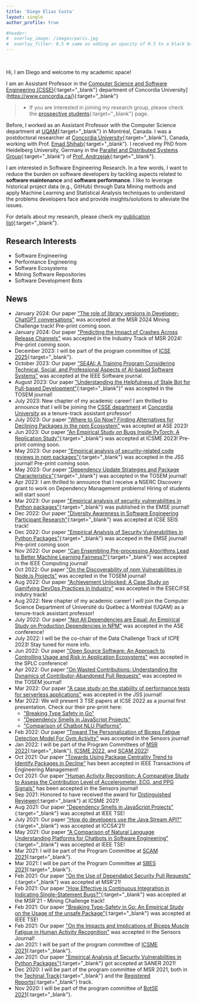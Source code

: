 ```yaml
---
title: 'Diego Elias Costa'
layout: single
author_profile: true

#header:
#  overlay_image: /images/paris.jpg
#  overlay_filter: 0.5 # same as adding an opacity of 0.5 to a black background
---
```


<br>

Hi, I am Diego and welcome to my academic space!

I am an Assistant Professor in the [Computer Science and Software Engineering (CSSE)](https://www.concordia.ca/ginacody/computer-science-software-eng.html){:target="_blank"} department of Concordia University](https://www.concordia.ca/){:target="_blank"}


> - If you are interested in joining my research group, please check the [prospective students](/prospective-students/){:target="_blank"} page.

<!-- I am also part of the [LATECE](http://latece.uqam.ca/) research group.  -->
Before, I worked as an Assistant Professor with the Computer Science department at [UQAM](www.uqam.ca){:target="_blank"} in Montréal, Canada. 
I was a postdoctoral researcher at [Concordia University](https://www.concordia.ca/){:target="_blank"}, Canada, working with Prof. [Emad Shihab](http://das.encs.concordia.ca/members/emad-shihab/){:target="_blank"}. I received my PhD from Heidelberg University, Germany in the [Parallel and Distributed Systems Group](https://pvs.ifi.uni-heidelberg.de/home/){:target="_blank"} of [Prof. Andrzejak](https://pvs.ifi.uni-heidelberg.de/team/aa/){:target="_blank"}. 


I am interested in Software Engineering Research. In a few words, I want to reduce the burden on software developers by tackling aspects related to **software maintenance** and **software performance**. 
I like to leverage historical project data (e.g., GitHub) through Data Mining methods and apply Machine Learning and Statistical Analysis techniques to understand the problems developers face and provide insights/solutions to alleviate the issues. 

For details about my research, please check my [publication list](/publications/){:target="_blank"}.

## Research Interests

- Software Engineering
- Performance Engineering
- Software Ecosystems
- Mining Software Repositories
- Software Development Bots

## News

- January 2024: Our paper ["The role of library versions in Developer-ChatGPT conversations"]() was accepted at the MSR 2024 Mining Challenge track! Pre-print coming soon.
- January 2024: Our paper ["Predicting the Impact of Crashes Across Release Channels"]() was accepted in the Industry Track of MSR 2024! Pre-print coming soon.
- December 2023: I will be part of the program committee of [ICSE 2025](https://conf.researchr.org/home/icse-2025){:target="_blank"}.
- October 2023: Our paper ["SE4AI: A Training Program Considering Technical, Social, and Professional Aspects of AI-based Software Systems"](https://ieeexplore.ieee.org/abstract/document/10274712) was accepted at the IEEE Software journal. 
- August 2023: Our paper ["Understanding the Helpfulness of Stale Bot for Pull-based Development"](https://arxiv.org/abs/2305.18150){:target="_blank"}" was accepted in the TOSEM journal! 
- July 2023: New chapter of my academic career! I am thrilled to announce that I will be joining the [CSSE department](https://www.concordia.ca/ginacody/computer-science-software-eng.html) at [Concordia University](https://www.concordia.ca/) as a tenure-track assistant professor!
- July 2023: Our paper ["Where to Go Now? Finding Alternatives for Declining Packages in the npm Ecosystem"]((https://arxiv.org/pdf/2308.08667.pdf){:target="_blank"}) was accepted at ASE 2023!  
- Jun 2023: Our paper ["An Empirical Study on Bugs Inside PyTorch: A Replication Study"](https://arxiv.org/abs/2307.13777){:target="_blank"} was accepted at ICSME 2023! Pre-print coming soon.
- May 2023: Our paper ["Empirical analysis of security-related code reviews in npm packages"](https://www.sciencedirect.com/science/article/pii/S0164121223001474){:target="_blank"} was accepted in the JSS journal! Pre-print coming soon.
- May 2023: Our paper ["Dependency Update Strategies and Package Characteristics"](https://arxiv.org/pdf/2305.15675.pdf){:target="_blank"} was accepted in the TOSEM journal!
- Apr 2023: I am thrilled to announce that I receive a NSERC Discovery grant to work on Dependency Management problems! Hiring of students will start soon!
- Mar 2023: Our paper ["Empirical analysis of security vulnerabilities in Python packages"](https://link.springer.com/article/10.1007/s10664-022-10278-4){:target="_blank"}  was published in the EMSE journal!
- Dec 2022: Our paper ["Diversity Awareness in Software Engineering Participant Research"](https://www.researchgate.net/publication/367822157){:target="_blank"}  was accepted at ICSE SEIS track! 
- Dec 2022: Our paper ["Empirical Analysis of Security Vulnerabilities in Python Packages"](../../papers/Alfadel_EMSE2023.pdf){:target="_blank"}  was acceped in the EMSE journal! Pre-print coming soon
- Nov 2022: Our paper ["Can Ensembling Pre-processing Algorithms Lead to Better Machine Learning Fairness?"](../../papers/Badran_Computer2022.pdf){:target="_blank"} was accepted in the IEEE Computing journal! 
- Oct 2022: Our paper ["On the Discoverability of npm Vulnerabilities in Node.js Projects"](https://dl.acm.org/doi/pdf/10.1145/3571848) was accepted in the TOSEM journal! 
- Aug 2022: Our paper ["Achievement Unlocked: A Case Study on Gamifying DevOps Practices in Industry"](https://arxiv.org/abs/2208.05860) was accepted in the ESEC/FSE indutry track! 
- Aug 2022: New chapter of my academic career! I will join the Computer Science Department of Université du Québec à Montréal (UQAM) as a tenure-track assistant professor!   
- July 2022: Our paper ["Not All Dependencies are Equal: An Empirical Study on Production Dependencies in NPM"](https://arxiv.org/pdf/2207.14711.pdf) was accepted in the ASE conference!
- July 2022: I will be the co-chair of the Data Challenge Track of ICPE 2023! Stay tuned for more info. 
- Jun 2022: Our paper ["Open Source Software: An Approach to Controlling Usage and Risk in Application Ecosystems"](https://arxiv.org/abs/2206.10358) was accepted in the SPLC conference! 
- Apr 2022: Our paper ["On Wasted Contributions: Understanding the Dynamics of Contributor-Abandoned Pull Requests"](https://arxiv.org/abs/2110.15447) was accepted in the TOSEM journal!
- Mar 2022: Our paper ["A case study on the stability of performance tests for serverless applications"](https://arxiv.org/pdf/2107.13320.pdf) was accepted in the JSS journal!
- Mar 2022: We will present 3 TSE papers at ICSE 2022 as a journal first presentation. Check our their pre-print here: 
   - ["Breaking Type Safety in Go"](https://ieeexplore.ieee.org/abstract/document/9350178)
   - ["Dependency Smells in JavaScript Projects"](https://ieeexplore.ieee.org/abstract/document/9519532)
   - ["Comparison of Chatbot NLU Platforms"](https://ieeexplore.ieee.org/abstract/document/9426404).    
- Feb 2022: Our paper ["Toward The Personalization of Biceps Fatigue Detection Model For Gym Activity"](https://www.mdpi.com/1424-8220/22/4/1454) was accepted in the Sensors journal!
- Jan 2022: I will be part of the Program Committees of [MSR 2022](https://conf.researchr.org/committee/msr-2022/msr-2022-technical-papers-program-committee){:target="_blank"}, [ICSME 2022](https://cyprusconferences.org/icsme2022/), and [SCAM 2022](http://www.ieee-scam.org/2022/)!
- Oct 2021: Our paper ["Towards Using Package Centrality Trend to Identify Packages in Decline"](https://arxiv.org/abs/2107.10168) has been accepted in IEEE Transactions of Engineering Management!
- Oct 2021: Our paper ["Human Activity Recognition: A Comparative Study to Assess the Contribution Level of Accelerometer, ECG, and PPG Signals"](https://www.mdpi.com/1424-8220/21/21/6997) has been accepted in the Sensors journal!
- Sep 2021: Honored to have received the award for [Distinguished Reviewer](https://twitter.com/DiegoEliasCosta/status/1444010982389473281){:target="_blank"} at ICSME 2021!
- Aug 2021: Our paper ["Dependency Smells in JavaScript Projects"](https://arxiv.org/abs/2010.14573){:target="_blank"} was accepted at IEEE TSE!
- July 2021: Our paper ["How do developers use the Java Stream API?"](https://www.researchgate.net/publication/353738678){:target="_blank"} was accepted at ICCSA'21!
- May 2021: Our paper ["A Comparison of Natural Language Understanding Platforms for Chatbots in Software Engineering"](https://www.researchgate.net/publication/351417230){:target="_blank"} was accepted at IEEE TSE!
- Mar 2021: I will be part of the Program Committee at [SCAM 2021](http://www.ieee-scam.org/2021/){:target="_blank"}.
- Mar 2021: I will be part of the Program Committee at [SBES 2021](http://cbsoft2021.joinville.udesc.br/sbes-pesquisa.php){:target="_blank"}.  
- Feb 2021: Our paper ["On the Use of Dependabot Security Pull Requests"](https://www.researchgate.net/publication/349641251){:target="_blank"} was accepted at MSR'21!
- Feb 2021: Our paper ["How Effective is Continuous Integration in Indicating Single-Statement Bugs?"](https://www.researchgate.net/publication/349895921){:target="_blank"} was accepted at the MSR'21 - Mining Challenge track!
- Feb 2021: Our paper ["Breaking Type-Safety in Go: An Empirical Study on the Usage of the unsafe Package"](https://www.researchgate.net/publication/348973245){:target="_blank"} was accepted at IEEE TSE! 
- Feb 2021: Our paper ["On the Impacts and Implications of Biceps Muscle Fatigue in Human Activity Recognition"](https://www.mdpi.com/1424-8220/21/4/1070) was accepted in the Sensors Journal! 
- Jan 2021: I will be part of the program committee of [ICSME 2021](https://icsme2021.github.io/){:target="_blank"}.
- Jan 2021: Our paper ["Empirical Analysis of Security Vulnerabilities in Python Packages"](https://twitter.com/DiegoEliasCosta/status/1348684828913369088){:target="_blank"} got accepted at SANER 2021!
- Dec 2020: I will be part of the program committee of MSR 2021, both in the [Techinal Track](https://2021.msrconf.org/committee/msr-2021-technical-papers-program-committee){:target="_blank"} and the [Registered Reports](https://2021.msrconf.org/committee/msr-2021-registered-reports-program-committee){:target="_blank"} track.
- Nov 2020: I will be part of the program committee of [BotSE 2021](http://botse.org/){:target="_blank"}. 


